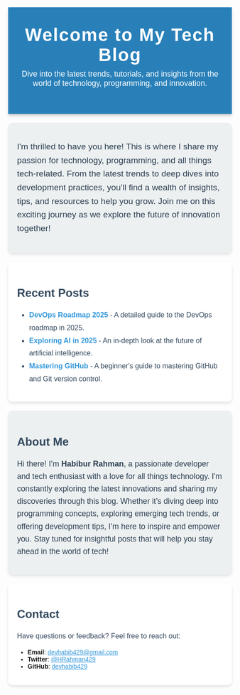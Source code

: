 <!-- Header Section -->
<div style="
  background-color: #2980b9; 
  padding: 40px 20px; 
  text-align: center; 
  font-family: 'Arial', sans-serif; 
  color: white; 
  box-shadow: 0px 4px 6px rgba(0, 0, 0, 0.2);">
  <h1 style="margin: 0; font-size: 2.5rem; letter-spacing: 2px;">Welcome to My Tech Blog</h1>
  <p style="font-size: 1.1rem; margin-top: 10px; font-weight: 300;">
    Dive into the latest trends, tutorials, and insights from the world of technology, programming, and innovation.
  </p>
</div>

<!-- Welcome Section -->
<div style="
  font-family: Arial, sans-serif; 
  max-width: 800px; 
  margin: 20px auto; 
  padding: 20px; 
  background-color: #ecf0f1; 
  border-radius: 10px; 
  box-shadow: 0px 4px 6px rgba(0, 0, 0, 0.1);">
  <p style="font-size: 1.2rem; line-height: 1.6; color: #2c3e50;">
    I'm thrilled to have you here! This is where I share my passion for technology, programming, and all things tech-related. From the latest trends to deep dives into development practices, you’ll find a wealth of insights, tips, and resources to help you grow.
    Join me on this exciting journey as we explore the future of innovation together!
  </p>
</div>

<!-- Recent Posts Section -->
<div style="
  font-family: Arial, sans-serif; 
  max-width: 800px; 
  margin: 20px auto; 
  padding: 20px; 
  background-color: #ffffff; 
  border-radius: 10px; 
  box-shadow: 0px 4px 6px rgba(0, 0, 0, 0.1);">
  <h2 style="font-size: 1.6rem; color: #34495e;">Recent Posts</h2>
  <ul style="font-size: 1rem; line-height: 1.8; color: #34495e;">
    <li>
      <a href="/_posts/2025-01-09-devops-roadmap.md" style="color: #3498db; text-decoration: none;">
        <b>DevOps Roadmap 2025</b>
      </a>  
      - A detailed guide to the DevOps roadmap in 2025.
    </li>
    <li>
      <a href="/_posts/2025-01-10-ai-future.md" style="color: #3498db; text-decoration: none;">
        <b>Exploring AI in 2025</b>
      </a>  
      - An in-depth look at the future of artificial intelligence.
    </li>
    <li>
      <a href="/_posts/2025-01-11-mastering-github.md" style="color: #3498db; text-decoration: none;">
        <b>Mastering GitHub</b>
      </a>  
      - A beginner's guide to mastering GitHub and Git version control.
    </li>
  </ul>
</div>

<!-- About Me Section -->
<div style="
  font-family: Arial, sans-serif; 
  max-width: 800px; 
  margin: 20px auto; 
  padding: 20px; 
  background-color: #ecf0f1; 
  border-radius: 10px; 
  box-shadow: 0px 4px 6px rgba(0, 0, 0, 0.1);">
  <h2 style="font-size: 1.6rem; color: #34495e;">About Me</h2>
  <p style="font-size: 1.1rem; line-height: 1.6; color: #2c3e50;">
    Hi there! I’m <b>Habibur Rahman</b>, a passionate developer and tech enthusiast with a love for all things technology. I'm constantly exploring the latest innovations and sharing my discoveries through this blog. Whether it’s diving deep into programming concepts, exploring emerging tech trends, or offering development tips, I’m here to inspire and empower you. Stay tuned for insightful posts that will help you stay ahead in the world of tech!
  </p>
</div>

<!-- Contact Section -->
<div style="
  font-family: Arial, sans-serif; 
  max-width: 800px; 
  margin: 20px auto; 
  padding: 20px; 
  background-color: #ffffff; 
  border-radius: 10px; 
  box-shadow: 0px 4px 6px rgba(0, 0, 0, 0.1);">
  <h2 style="font-size: 1.6rem; color: #34495e;">Contact</h2>
  <p style="font-size: 1rem; line-height: 1.6; color: #34495e;">
    Have questions or feedback? Feel free to reach out:
    <ul>
      <li><b>Email</b>: <a href="mailto:devhabib429@gmail.com" style="color: #3498db;">devhabib429@gmail.com</a></li>
      <li><b>Twitter</b>: <a href="https://x.com/HRahman429" style="color: #3498db;">@HRahman429</a></li>
      <li><b>GitHub</b>: <a href="https://github.com/devhabib429" style="color: #3498db;">devhabib429</a></li>
    </ul>
  </p>
</div>
